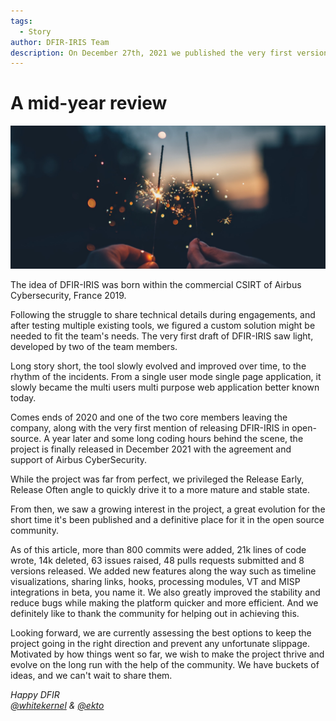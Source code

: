 ```yaml
---
tags:
  - Story
author: DFIR-IRIS Team
description: On December 27th, 2021 we published the very first version of DFIR-IRIS, a free and open source alternative incident response plateforme. Six months have already passed, and it's time for a short look back on what was achieved.  
---
```



# A mid-year review 

![banner](../_static/mid_year_review/mid_year_review.jpg)

The idea of DFIR-IRIS was born within the commercial CSIRT of Airbus Cybersecurity, France 2019.

Following the struggle to share technical details during engagements, and after testing multiple existing tools, we figured a custom solution might be needed to fit the team's needs. The very first draft of DFIR-IRIS saw light, developed by two of the team members.   

Long story short, the tool slowly evolved and improved over time, to the rhythm of the incidents. From a single user mode single page application, it slowly became the multi users multi purpose web application better known today.   

Comes ends of 2020 and one of the two core members leaving the company, along with the very first mention of releasing DFIR-IRIS in open-source. A year later and some long coding hours behind the scene, the project is finally released in December 2021 with the agreement and support of Airbus CyberSecurity. 

While the project was far from perfect, we privileged the Release Early, Release Often angle to quickly drive it to a more mature and stable state. 

From then, we saw a growing interest in the project, a great evolution for the short time it's been published and a definitive place for it in the open source community.   

As of this article, more than 800 commits were added, 21k lines of code wrote, 14k deleted, 63 issues raised, 48 pulls requests submitted and 8 versions released. We added new features along the way such as timeline visualizations, sharing links, hooks, processing modules, VT and MISP integrations in beta, you name it. We also greatly improved the stability and reduce bugs while making the platform quicker and more efficient. And we definitely like to thank the community for helping out in achieving this.    

Looking forward, we are currently assessing the best options to keep the project going in the right direction and prevent any unfortunate slippage. Motivated by how things went so far, we wish to make the project thrive and evolve on the long run with the help of the community. We have buckets of ideas, and we can't wait to share them. 

*Happy DFIR*  
*[@whitekernel]() & [@ekto]()*